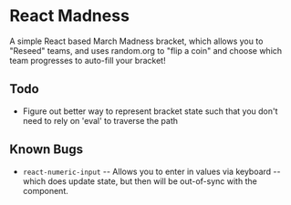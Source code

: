 # React Madness

A simple React based March Madness bracket, which allows you to "Reseed" teams, and uses random.org to "flip a coin" and choose which team progresses to auto-fill your bracket!

## Todo

- Figure out better way to represent bracket state such that you don't need to rely on 'eval' to traverse the path

## Known Bugs

- `react-numeric-input` -- Allows you to enter in values via keyboard -- which does update state, but then will be out-of-sync with the component.
